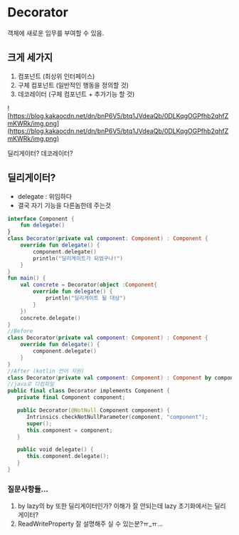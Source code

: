 # Decorator

객체에 새로운 임무를 부여할 수 있음.

## 크게 세가지

1. 컴포넌트 (최상위 인터페이스)
2. 구체 컴포넌트 (일반적인 행동을 정의할 것)
3. 데코레이터 (구체 컴포넌트 + 추가기능 할 것)

![https://blog.kakaocdn.net/dn/bnP6V5/btq1JVdeaQb/0DLKqgOGPfhb2qhfZmKWRk/img.png](https://blog.kakaocdn.net/dn/bnP6V5/btq1JVdeaQb/0DLKqgOGPfhb2qhfZmKWRk/img.png)

딜리게이터? 데코레이터?

## 딜리게이터?

- delegate : 위임하다
- 결국 자기 기능을 다른놈한테 주는것

```kotlin
interface Component {
    fun delegate()
}
class Decorator(private val component: Component) : Component {
    override fun delegate() {
        component.delegate()
        println("딜리게이트가 되었구나!")
    }
}
fun main() {
    val concrete = Decorator(object :Component{
        override fun delegate() {
            println("딜리게이트 될 대상")
        }
    })
    concrete.delegate()
}
//Before
class Decorator(private val component: Component) : Component {
    override fun delegate() {
        component.delegate()
    }
}
//After (kotlin 언어 지원)
class Decorator(private val component: Component) : Component by component
//java로 디컴파일
public final class Decorator implements Component {
   private final Component component;

   public Decorator(@NotNull Component component) {
      Intrinsics.checkNotNullParameter(component, "component");
      super();
      this.component = component;
   }

   public void delegate() {
      this.component.delegate();
   }
}
```

### 질문사항들...

1. by lazy의 by 또한 딜리게이터인가? 이해가 잘 안되는데 lazy 초기화에서는 딜리게이터?
2. ReadWriteProperty 잘 설명해주 실 수 있는분?ㅠ_ㅠ...
